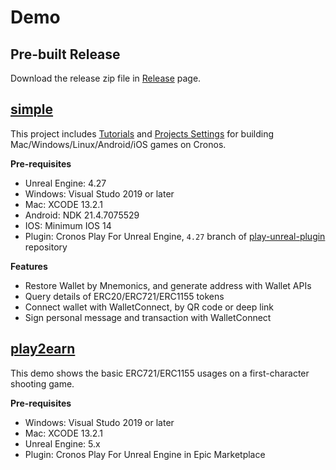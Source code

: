 # Demo

## Pre-built Release

Download the release zip file in [Release](https://github.com/cronos-labs/play-unreal-demo/releases) page.

## [simple](https://github.com/cronos-labs/play-unreal-demo/tree/main/simple)

This project includes [Tutorials](https://github.com/cronos-labs/play-unreal-demo/tree/main/simple/Content/Tutorials) and [Projects Settings](https://github.com/cronos-labs/play-unreal-demo/tree/main/simple/Config) for building Mac/Windows/Linux/Android/iOS games on Cronos.

**Pre-requisites**

* Unreal Engine: 4.27
* Windows: Visual Studo 2019 or later
* Mac: XCODE 13.2.1
* Android: NDK 21.4.7075529
* IOS: Minimum IOS 14
* Plugin: Cronos Play For Unreal Engine, `4.27` branch of [play-unreal-plugin](https://github.com/cronos-labs/play-unreal-plugin/issues/new) repository

**Features**

* Restore Wallet by Mnemonics, and generate address with Wallet APIs
* Query details of ERC20/ERC721/ERC1155 tokens
* Connect wallet with WalletConnect, by QR code or deep link
* Sign personal message and transaction with WalletConnect

## [play2earn](https://github.com/cronos-labs/play-unreal-demo/tree/main/play2earn)

This demo shows the basic ERC721/ERC1155 usages on a first-character shooting game.

**Pre-requisites**

* Windows: Visual Studo 2019 or later
* Mac: XCODE 13.2.1
* Unreal Engine: 5.x
* Plugin: Cronos Play For Unreal Engine in Epic Marketplace

